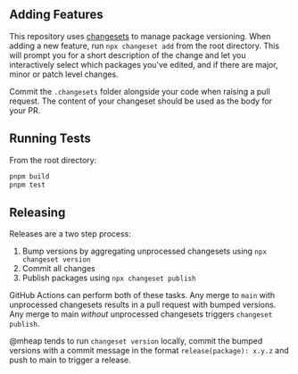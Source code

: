 ## Adding Features

This repository uses [changesets](https://github.com/changesets/changesets) to manage package versioning. When adding a new feature, run `npx changeset add` from the root directory. This will prompt you for a short description of the change and let you interactively select which packages you've edited, and if there are major, minor or patch level changes.

Commit the `.changesets` folder alongside your code when raising a pull request. The content of your changeset should be used as the body for your PR.

## Running Tests

From the root directory:

```bash
pnpm build
pnpm test
```

## Releasing

Releases are a two step process:

1. Bump versions by aggregating unprocessed changesets using `npx changeset version`
2. Commit all changes
3. Publish packages using `npx changeset publish`

GitHub Actions can perform both of these tasks. Any merge to `main` with unprocessed changesets results in a pull request with bumped versions. Any merge to main _without_ unprocessed changesets triggers `changeset publish`.

@mheap tends to run `changeset version` locally, commit the bumped versions with a commit message in the format `release(package): x.y.z` and push to main to trigger a release.
